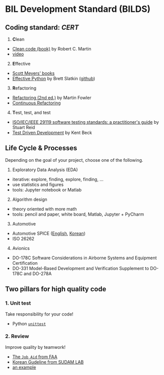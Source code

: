 # BIL Development Standard (BILDS)


## Coding standard: *CERT*

1. **C**lean
 * [Clean code (book)](https://www.oreilly.com/library/view/clean-code/9780136083238) by Robert C. Martin
 * [video](https://www.oreilly.com/library/view/clean-code/9780134661742)
  
2. **E**ffective
 * [Scott Meyers' books](https://www.aristeia.com/books.html)
 * [Effective Python](https://effectivepython.com) by Brett Slatkin ([github](https://github.com/bslatkin/effectivepython))

3. **R**efactoring 
 * [Refactoring (2nd ed.)](https://martinfowler.com/books/refactoring.html) by Martin Fowler
 * [Continuous Refactoring](https://www.codit.eu/blog/continuous-refactoring/)

4. **T**est, test, and test
 * [ISO/IEC/IEEE 29119 software testing standards: a practitioner's guide](https://lib.inu.ac.kr/search/detail/CATCAZ000000823052) by Stuart Reid
 * [Test Driven Development](https://www.pearson.com/us/higher-education/program/Beck-Test-Driven-Development-By-Example/PGM206172.html) by Kent Beck
 
## Life Cycle & Processes 
Depending on the goal of your project, choose one of the following.

1. Exploratory Data Analysis (EDA)
 * iterative: explore, finding, explore, finding, ...
 * use statistics and figures
 * tools: Jupyter notebook or Matlab

2. Algorithm design 
 * theory oriented with more math
 * tools: pencil and paper, white board, Matlab, Jupyter + PyCharm
 
3. Automotive
 * Automotive SPICE ([English](http://www.automotivespice.com/fileadmin/software-download/AutomotiveSPICE_PAM_31.pdf), [Korean](http://www.automotivespice.com/fileadmin/software-download/AutomotiveSPICE_PAM_31_Korean.pdf))
 * ISO 26262
 
4. Avionics
 * DO-178C Software Considerations in Airborne Systems and Equipment Certification
 * DO-331 Model-Based Development and Verification Supplement to DO-178C and DO-278A



## Two pillars for high quality code

### 1. Unit test
Take responsibility for your code!


* Python [`unittest`](https://docs.python.org/3/library/unittest.html)

### 2. Review
Improve quality by teamwork!

* [The `Job Aid` from FAA](https://elsmar.com/elsmarqualityforum/attachments/jobaid-r1-1-pdf.14401)
* [Korean Gudeline from SUDAM LAB](https://imnow.tistory.com/entry/14-DO178-소프트웨어-리뷰Software-Review-–-Job-Aid-1)
* [an example](https://elsmar.com/elsmarqualityforum/attachments/jobaid-r1-1-pdf.14401/)

